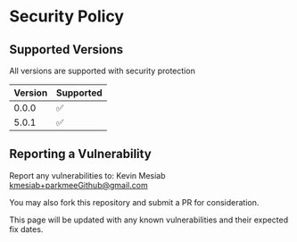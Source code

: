 # Security Policy

## Supported Versions

All versions are supported with security protection

| Version | Supported          |
| ------- | ------------------ |
| 0.0.0   | :white_check_mark: |
| 5.0.1   | :white_check_mark: |

## Reporting a Vulnerability

Report any vulnerabilities to:
Kevin Mesiab
kmesiab+parkmeeGithub@gmail.com

You may also fork this repository and submit a PR for consideration.

This page will be updated with any known vulnerabilities and their expected fix dates. 
